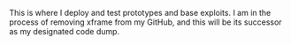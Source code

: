 


This is where I deploy and test prototypes and base exploits. I am in the process of removing xframe from my GitHub, and this will be its successor as my designated code dump.

